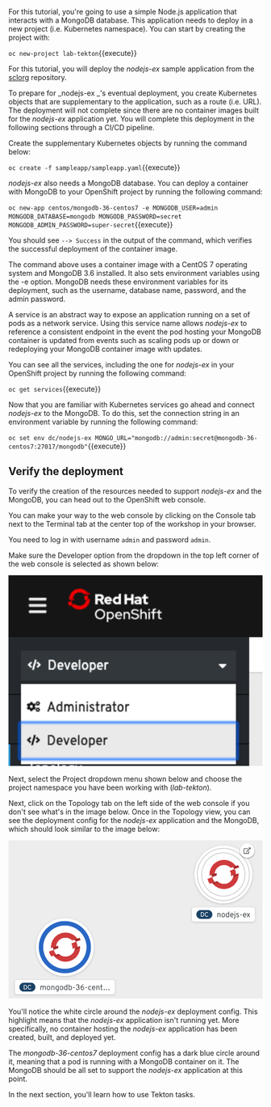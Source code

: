 For this tutorial, you're going to use a simple Node.js application that interacts with a MongoDB database. This application needs to deploy in a new project (i.e. Kubernetes namespace). You can start by creating the project with:

`oc new-project lab-tekton`{{execute}}

For this tutorial, you will deploy the _nodejs-ex_ sample application from the [sclorg](https://github.com/sclorg) repository.

To prepare for _nodejs-ex _'s eventual deployment, you create Kubernetes objects that are supplementary to the application, such as a route (i.e. URL). The deployment will not complete since there are no container images built for the _nodejs-ex_ application yet. You will complete this deployment in the following sections through a CI/CD pipeline.

Create the supplementary Kubernetes objects by running the command below:

`oc create -f sampleapp/sampleapp.yaml`{{execute}}

_nodejs-ex_ also needs a MongoDB database. You can deploy a container with MongoDB to your OpenShift project by running the following command:

`oc new-app centos/mongodb-36-centos7 -e MONGODB_USER=admin MONGODB_DATABASE=mongodb MONGODB_PASSWORD=secret MONGODB_ADMIN_PASSWORD=super-secret`{{execute}}

You should see `--> Success` in the output of the command, which verifies the successful deployment of the container image.

The command above uses a container image with a CentOS 7 operating system and MongoDB 3.6 installed. It also sets environment variables using the -e option. MongoDB needs these environment variables for its deployment, such as the username, database name, password, and the admin password.

A service is an abstract way to expose an application running on a set of pods as a network service. Using this service name allows _nodejs-ex_ to reference a consistent endpoint in the event the pod hosting your MongoDB container is updated from events such as scaling pods up or down or redeploying your MongoDB container image with updates.

You can see all the services, including the one for _nodejs-ex_ in your OpenShift project by running the following command:

`oc get services`{{execute}}

Now that you are familiar with Kubernetes services go ahead and connect _nodejs-ex_ to the MongoDB. To do this, set the connection string in an environment variable by running the following command:

`oc set env dc/nodejs-ex MONGO_URL="mongodb://admin:secret@mongodb-36-centos7:27017/mongodb"`{{execute}}

## Verify the deployment

To verify the creation of the resources needed to support _nodejs-ex_ and the MongoDB, you can head out to the OpenShift web console.

You can make your way to the web console by clicking on the Console tab next to the Terminal tab at the center top of the workshop in your browser.

You need to log in with username `admin` and password `admin`.

Make sure the Developer option from the dropdown in the top left corner of the web console is selected as shown below:

<img src="../../assets/middleware/pipelines/developer-view.png" width="800" />

Next, select the Project dropdown menu shown below and choose the project namespace you have been working with (_lab-tekton_). 

Next, click on the Topology tab on the left side of the web console if you don't see what's in the image below. Once in the Topology view, you can see the deployment config for the _nodejs-ex_ application and the MongoDB, which should look similar to the image below:

<img src="../../assets/middleware/pipelines/topology-view.png" width="800" />

You'll notice the white circle around the _nodejs-ex_ deployment config. This highlight means that the _nodejs-ex_ application isn't running yet. More specifically, no container hosting the _nodejs-ex_ application has been created, built, and deployed yet.

The _mongodb-36-centos7_ deployment config has a dark blue circle around it, meaning that a pod is running with a MongoDB container on it. The MongoDB should be all set to support the _nodejs-ex_ application at this point.

In the next section, you'll learn how to use Tekton tasks.